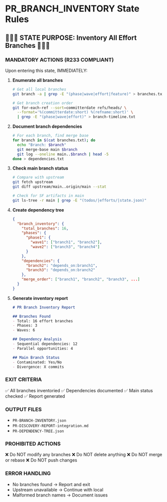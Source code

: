 # PR_BRANCH_INVENTORY State Rules

## 🔴🔴🔴 STATE PURPOSE: Inventory All Effort Branches 🔴🔴🔴

### MANDATORY ACTIONS (R233 COMPLIANT)
Upon entering this state, IMMEDIATELY:

1. **Enumerate all branches**
   ```bash
   # Get all local branches
   git branch -a | grep -E "(phase|wave|effort|feature)" > branches.txt

   # Get branch creation order
   git for-each-ref --sort=committerdate refs/heads/ \
     --format='%(committerdate:short) %(refname:short)' \
     | grep -E "(phase|wave|effort)" > branch-timeline.txt
   ```

2. **Document branch dependencies**
   ```bash
   # For each branch, find merge base
   for branch in $(cat branches.txt); do
     echo "Branch: $branch"
     git merge-base main $branch
     git log --oneline main..$branch | head -5
   done > dependencies.txt
   ```

3. **Check main branch status**
   ```bash
   # Compare with upstream
   git fetch upstream
   git diff upstream/main..origin/main --stat

   # Check for SF artifacts in main
   git ls-tree -r main | grep -E "(todos/|efforts/|state.json)"
   ```

4. **Create dependency tree**
   ```json
   {
     "branch_inventory": {
       "total_branches": 16,
       "phases": {
         "phase1": {
           "wave1": ["branch1", "branch2"],
           "wave2": ["branch3", "branch4"]
         }
       },
       "dependencies": {
         "branch2": "depends_on:branch1",
         "branch3": "depends_on:branch2"
       },
       "merge_order": ["branch1", "branch2", "branch3", ...]
     }
   }
   ```

5. **Generate inventory report**
   ```markdown
   # PR Branch Inventory Report

   ## Branches Found
   - Total: 16 effort branches
   - Phases: 3
   - Waves: 6

   ## Dependency Analysis
   - Sequential dependencies: 12
   - Parallel opportunities: 4

   ## Main Branch Status
   - Contaminated: Yes/No
   - Divergence: X commits
   ```

### EXIT CRITERIA
✅ All branches inventoried
✅ Dependencies documented
✅ Main status checked
✅ Report generated

### OUTPUT FILES
- `PR-BRANCH-INVENTORY.json`
- `PR-DISCOVERY-REPORT-integration.md`
- `PR-DEPENDENCY-TREE.json`

### PROHIBITED ACTIONS
❌ Do NOT modify any branches
❌ Do NOT delete anything
❌ Do NOT merge or rebase
❌ Do NOT push changes

### ERROR HANDLING
- No branches found → Report and exit
- Upstream unavailable → Continue with local
- Malformed branch names → Document issues